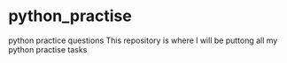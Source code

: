 # python_practise
python practice questions
This repository is where l will be puttong all my python practise tasks